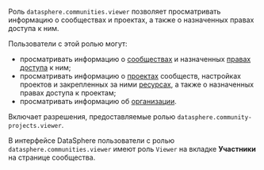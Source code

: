 Роль `datasphere.communities.viewer` позволяет просматривать информацию о сообществах и проектах, а также о назначенных правах доступа к ним.

Пользователи с этой ролью могут:
* просматривать информацию о [сообществах](../../../datasphere/concepts/community.md) и назначенных [правах доступа](../../../iam/concepts/access-control/index.md) к ним;
* просматривать информацию о [проектах](../../../datasphere/concepts/project.md) сообществ, настройках проектов и закрепленных за ними [ресурсах](../../../datasphere/concepts/resources.md), а также о назначенных правах доступа к проектам;
* просматривать информацию об [организации](../../../organization/quickstart.md).

Включает разрешения, предоставляемые ролью `datasphere.community-projects.viewer`.

В интерфейсе DataSphere пользователи с ролью `datasphere.communities.viewer` имеют роль `Viewer` на вкладке **Участники** на странице сообщества.